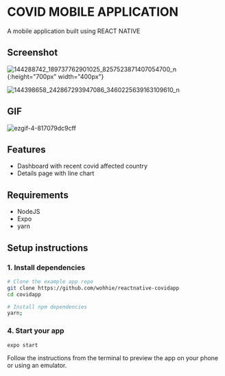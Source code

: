 # COVID MOBILE APPLICATION

A mobile application built using REACT NATIVE

## Screenshot
![144288742_189737762901025_8257523871407054700_n](https://user-images.githubusercontent.com/13005159/106375542-8808ee00-6367-11eb-9939-cdf1b09887ae.jpg) {:height="700px" width="400px"}

![144398658_242867293947086_3460225639163109610_n](https://user-images.githubusercontent.com/13005159/106375572-bedf0400-6367-11eb-922d-e48621b1ccd4.jpg)

## GIF
![ezgif-4-817079dc9cff](https://user-images.githubusercontent.com/13005159/106375604-082f5380-6368-11eb-85fe-aba1d50c1f24.gif)



## Features

- Dashboard with recent covid affected country
- Details page with line chart


## Requirements

- NodeJS
- Expo
- yarn

## Setup instructions

### 1. Install dependencies

```sh
# Clone the example app repo
git clone https://github.com/wohhie/reactnative-covidapp
cd covidapp

# Install npm dependencies
yarn;
```


### 4. Start your app

```
expo start
```

Follow the instructions from the terminal to preview the app on your phone or using an emulator.
